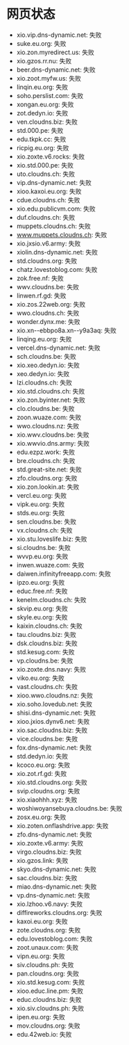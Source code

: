 # 网页状态
- xio.vip.dns-dynamic.net: 失败
- suke.eu.org: 失败
- xio.zon.myredirect.us: 失败
- xio.gzos.rr.nu: 失败
- beer.dns-dynamic.net: 失败
- xio.zoot.myfw.us: 失败
- linqin.eu.org: 失败
- soho.perslist.com: 失败
- xongan.eu.org: 失败
- zot.dedyn.io: 失败
- ven.cloudns.biz: 失败
- std.000.pe: 失败
- edu.tkpk.cc: 失败
- ricpig.eu.org: 失败
- xio.zoxte.v6.rocks: 失败
- xio.std.000.pe: 失败
- uto.cloudns.ch: 失败
- vip.dns-dynamic.net: 失败
- xioo.kaxoi.eu.org: 失败
- cdue.cloudns.ch: 失败
- xio.edu.publicvm.com: 失败
- duf.cloudns.ch: 失败
- muppets.cloudns.ch: 失败
- www.muppets.cloudns.ch: 失败
- xio.jxsio.v6.army: 失败
- xiolin.dns-dynamic.net: 失败
- std.cloudns.org: 失败
- chatz.lovestoblog.com: 失败
- zok.free.nf: 失败
- wwv.cloudns.be: 失败
- linwen.rf.gd: 失败
- xio.zos.22web.org: 失败
- wwo.cloudns.ch: 失败
- wonder.dynx.me: 失败
- xio.xn--ebbpo8a.xn--y9a3aq: 失败
- linqing.eu.org: 失败
- vercel.dns-dynamic.net: 失败
- sch.cloudns.be: 失败
- xio.xeo.dedyn.io: 失败
- xeo.dedyn.io: 失败
- lzi.cloudns.ch: 失败
- xio.std.cloudns.ch: 失败
- xio.zon.byinter.net: 失败
- clo.cloudns.be: 失败
- zoon.wuaze.com: 失败
- wwo.cloudns.nz: 失败
- xio.wwv.cloudns.be: 失败
- xio.wwvio.dns.army: 失败
- edu.ezpz.work: 失败
- bre.cloudns.ch: 失败
- std.great-site.net: 失败
- zfo.cloudns.org: 失败
- xio.zon.lookin.at: 失败
- vercl.eu.org: 失败
- vipk.eu.org: 失败
- stds.eu.org: 失败
- sen.cloudns.be: 失败
- vx.cloudns.ch: 失败
- xio.stu.loveslife.biz: 失败
- si.cloudns.be: 失败
- wvvp.eu.org: 失败
- inwen.wuaze.com: 失败
- daiwen.infinityfreeapp.com: 失败
- ipzo.eu.org: 失败
- educ.free.nf: 失败
- kenelm.cloudns.ch: 失败
- skvip.eu.org: 失败
- skyle.eu.org: 失败
- kaixin.cloudns.ch: 失败
- tau.cloudns.biz: 失败
- dsk.cloudns.biz: 失败
- std.kesug.com: 失败
- vp.cloudns.be: 失败
- xio.zoxte.dns.navy: 失败
- viko.eu.org: 失败
- vast.cloudns.ch: 失败
- xioo.wwo.cloudns.nz: 失败
- xio.soho.lovedub.net: 失败
- shisi.dns-dynamic.net: 失败
- xioo.jxios.dynv6.net: 失败
- xio.sac.cloudns.biz: 失败
- vice.cloudns.be: 失败
- fox.dns-dynamic.net: 失败
- std.dedyn.io: 失败
- kcoco.eu.org: 失败
- xio.zot.rf.gd: 失败
- xio.std.cloudns.org: 失败
- svip.cloudns.org: 失败
- xio.xiaohhh.xyz: 失败
- woshiwoyansebuya.cloudns.be: 失败
- zosx.eu.org: 失败
- xio.zoten.onflashdrive.app: 失败
- zfo.dns-dynamic.net: 失败
- xio.zoxte.v6.army: 失败
- virgo.cloudns.biz: 失败
- xio.gzos.link: 失败
- skyo.dns-dynamic.net: 失败
- sac.cloudns.biz: 失败
- miao.dns-dynamic.net: 失败
- vp.dns-dynamic.net: 失败
- xio.lzhoo.v6.navy: 失败
- diffireworks.cloudns.org: 失败
- kaxoi.eu.org: 失败
- zote.cloudns.org: 失败
- edu.lovestoblog.com: 失败
- zoot.unaux.com: 失败
- vipn.eu.org: 失败
- siv.cloudns.ph: 失败
- pan.cloudns.org: 失败
- xio.std.kesug.com: 失败
- xioo.educ.line.pm: 失败
- educ.cloudns.biz: 失败
- xio.siv.cloudns.ph: 失败
- ipen.eu.org: 失败
- mov.cloudns.org: 失败
- edu.42web.io: 失败
